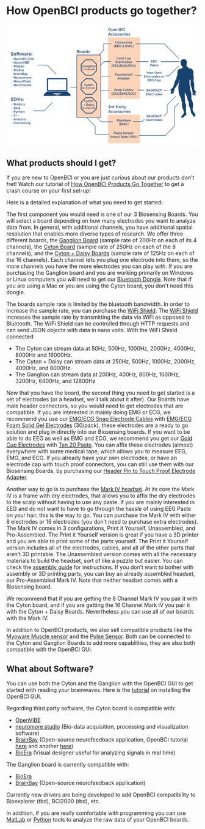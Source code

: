 # How OpenBCI products go together?

![image](../assets/images/How_products_go_together.png)

## What products should I get?

If you are new to OpenBCI or you are just curious about our products don’t fret! Watch our tutorial of [How OpenBCI Products Go Together](https://youtu.be/QIWswAOFp8w) to get a crash course on your first set-up!

Here is a detailed explanation of what you need to get started:

The first component you would need is one of our 3 Biosensing Boards. You will select a board depending on how many electrodes you want to analyze data from. In general, with additional channels, you have additional spatial resolution that enables more diverse types of research. We offer three different boards, the [Ganglion Board](https://shop.openbci.com/collections/frontpage/products/pre-order-ganglion-board) (sample rate of 200Hz on each of its 4 channels), the [Cyton Board](https://shop.openbci.com/collections/frontpage/products/cyton-biosensing-board-8-channel?variant=38958638542) (sample rate of 250Hz on each of the 8 channels), and the [Cyton + Daisy Boards](https://shop.openbci.com/collections/frontpage/products/cyton-daisy-biosensing-boards-16-channel?variant=38959256526) (sample rate of 125Hz on each of the 16 channels). Each channel lets you plug one electrode into them, so the more channels you have the more electrodes you can play with. If you are purchasing the Ganglion board and you are working primarily on Windows or Linux computers you will need to get our [Bluetooth Dongle](https://shop.openbci.com/collections/frontpage/products/ganglion-dongle?variant=15473352605768). Note that if you are using a Mac or you are using the Cyton board, you don't need this dongle.

The boards sample rate is limited by the bluetooth bandwidth. In order to increase the sample rate, you can purchase the [WiFi Shield](https://shop.openbci.com/collections/frontpage/products/wifi-shield?variant=44534009550). The [WiFi Shield](https://shop.openbci.com/collections/frontpage/products/wifi-shield?variant=44534009550) increases the sample rate by transmitting the data via WiFi as opposed to Bluetooth. The WiFi Shield can be controlled through HTTP requests and can send JSON objects with data in nano volts. With the WiFi Shield connected: 

* The Cyton can stream data at 50Hz, 500Hz, 1000Hz, 2000Hz, 4000Hz, 8000Hz and 16000Hz. 
* The Cyton + Daisy can stream data at 250Hz, 500Hz, 1000Hz, 2000Hz, 4000Hz, and 8000Hz. 
* The Ganglion can stream data at 200Hz, 400Hz, 800Hz, 1600Hz, 3200Hz, 6400Hz, and 12800Hz

Now that you have the board, the second thing you need to get started is a set of electrodes (or a headset, we’ll talk about it after). Our Boards have male header connectors, so you would need to get electrodes that are compatible. If you are interested in mainly doing EMG or ECG, we recommend you use our [EMG/ECG Snap Electrode Cables](https://shop.openbci.com/collections/frontpage/products/emg-ecg-snap-electrode-cables?variant=32372786958) with [EMG/ECG Foam Solid Gel Electrodes](https://shop.openbci.com/collections/frontpage/products/skintact-f301-pediatric-foam-solid-gel-electrodes-30-pack?variant=29467659395) (30/pack), these electrodes are a ready to go solution and plug in directly into our Biosensing boards. If you want to be able to do EEG as well as EMG and ECG, we recommend you get our [Gold Cup Electrodes](https://shop.openbci.com/collections/frontpage/products/openbci-gold-cup-electrodes?variant=9056028163) with [Ten 20 Paste](https://shop.openbci.com/collections/frontpage/products/ten20-conductive-paste-2oz-jars?variant=31373533198). You can affix these electrodes (almost) everywhere with some medical tape, which allows you to measure EEG, EMG, and ECG. If you already have your own electrodes, or have an electrode cap with touch proof connectors, you can still use them with our Biosensing Boards, by purchasing our [Header Pin to Touch Proof Electrode Adapter](https://shop.openbci.com/collections/frontpage/products/touch-proof-electrode-cable-adapter?variant=31007211715). 

Another way to go is to purchase the [Mark IV headset](https://shop.openbci.com/collections/frontpage/products/ultracortex-mark-iv). At its core the Mark IV is a frame with dry electrodes, that allows you to affix the dry electrodes to the scalp without having to use any paste. If you are mainly interested in EEG and do not want to have to go through the hassle of using EEG Paste on your hair, this is the way to go. You can purchase the Mark IV with either 8 electrodes or 16 electrodes (you don’t need to purchase extra electrodes). The Mark IV comes in 3 configurations, Print it Yourself, Unassembled, and Pro-Assembled. The Print it Yourself version is great if you have a 3D printer and you are able to print some of the parts yourself. The Print it Yourself version includes all of the electrodes, cables, and all of the other parts that aren’t 3D printable. The Unassembled version comes with all the necessary materials to build the headset, sort of like a puzzle but easier. You can check the [assembly guide](http://docs.openbci.com/Headware/01-Ultracortex-Mark-IV) for instructions. If you don’t want to bother with assembly or 3D printing parts, you can buy an already assembled headset, our Pro-Assembled Mark IV. Note that neither headset comes with a Biosensing board.

We recommend that if you are getting the 8 Channel Mark IV you pair it with the Cyton board, and if you are getting the 16 Channel Mark IV you pair it with the Cyton + Daisy Boards. Nevertheless you can use all of our boards with the Mark IV. 

In addition to OpenBCI products, we also sell compatible products like the [Myoware Muscle sensor](https://shop.openbci.com/collections/frontpage/products/myoware-muscle-sensor?variant=29472011267) and the [Pulse Sensor](https://shop.openbci.com/collections/frontpage/products/pulse-sensor?variant=22543672899). Both can be connected to the Cyton and Ganglion Boards to add more capabilities, they are also both compatible with the OpenBCI GUI.

## What about Software?

You can use both the Cyton and the Ganglion with the OpenBCI GUI to get started with reading your brainwaves. Here is the [tutorial](http://docs.openbci.com/OpenBCI%20Software/01-OpenBCI_GUI) on installing the OpenBCI GUI. 

Regarding third party software, the Cyton board is compatible with:

* [OpenViBE](http://openvibe.inria.fr/drivers-openbci/)
* [neuromore studio](https://doc.neuromore.com/?cat=0&page=2) (Bio-data acquisition, processing and visualization software)
* [BrainBay](http://www.shifz.org/brainbay/) (Open-source neurofeedback application, OpenBCI tutorial [here](https://sites.google.com/site/biofeedbackpages/brainbay-openbci) and another [here](http://www.autodidacts.io/use-openbci-with-brainbay-on-ubuntu-linux-and-wine/))
* [BioEra](http://www.proatech.com/be/manual.html#_OpenBCI) (Visual designer useful for analyzing signals in real time)

The Ganglion board is currently compatible with: 

* [BioEra](http://www.proatech.com/be/manual.html#_Toc477624700)
* [BrainBay](http://www.shifz.org/brainbay/) (Open-source neurofeedback application)

Currently new drivers are being developed to add OpenBCI compatibility to Bioexplorer (tbd), BCI2000 (tbd), etc.

In addition, if you are really comfortable with programming you can use [MatLab](http://docs.openbci.com/3rd%20Party%20Software/01-Matlab) or [Python](http://docs.openbci.com/3rd%20Party%20Software/04-LSL) tools to analyze the raw data of your OpenBCI boards.

